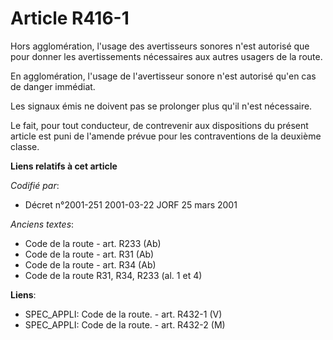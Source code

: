 # Article R416-1

Hors agglomération, l'usage des avertisseurs sonores n'est autorisé que pour donner les avertissements nécessaires aux autres
usagers de la route.

En agglomération, l'usage de l'avertisseur sonore n'est autorisé qu'en cas de danger immédiat.

Les signaux émis ne doivent pas se prolonger plus qu'il n'est nécessaire.

Le fait, pour tout conducteur, de contrevenir aux dispositions du présent article est puni de l'amende prévue pour les
contraventions de la deuxième classe.

**Liens relatifs à cet article**

_Codifié par_:

  - Décret n°2001-251 2001-03-22 JORF 25 mars 2001

_Anciens textes_:

  - Code de la route - art. R233 (Ab)
  - Code de la route - art. R31 (Ab)
  - Code de la route - art. R34 (Ab)
  - Code de la route R31, R34, R233 (al. 1 et 4)

**Liens**:

  - SPEC_APPLI: Code de la route. - art. R432-1 (V)
  - SPEC_APPLI: Code de la route. - art. R432-2 (M)
